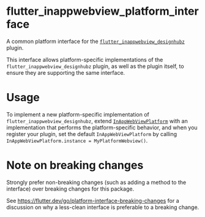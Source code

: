 # flutter\_inappwebview\_platform\_interface

A common platform interface for the [`flutter_inappwebview_designhubz`](https://pub.dev/packages/flutter_inappwebview_designhubz) plugin.

This interface allows platform-specific implementations of the `flutter_inappwebview_designhubz`
plugin, as well as the plugin itself, to ensure they are supporting the
same interface.

# Usage

To implement a new platform-specific implementation of `flutter_inappwebview_designhubz`, extend
[`InAppWebViewPlatform`](lib/src/inappwebview_platform.dart) with an implementation that performs the
platform-specific behavior, and when you register your plugin, set the default
`InAppWebViewPlatform` by calling
`InAppWebViewPlatform.instance = MyPlatformWebview()`.

# Note on breaking changes

Strongly prefer non-breaking changes (such as adding a method to the interface)
over breaking changes for this package.

See https://flutter.dev/go/platform-interface-breaking-changes for a discussion
on why a less-clean interface is preferable to a breaking change.